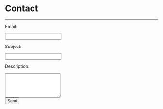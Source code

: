 # Contact

---

<form id="formaction" method="POST">
<p>Email: </p><input type="email" name="_replyto"><br>
<p>Subject: </p><input type="text" name="subject"><br>
<p>Description: </p><textarea name="description" rows="5"></textarea><br>
<input type="submit" value="Send">
<input type="hidden" name="_next" value="thanks.md" />
<input type="text" name="_gotcha" style="display:none" />
</form>
<br>
<script>
    var contactform = document.getElementById('formaction');
    contactform.setAttribute('action', '//formspree.io/' + 'maxraustin' + '@' + 'gmail' + '.' + 'com');
</script>